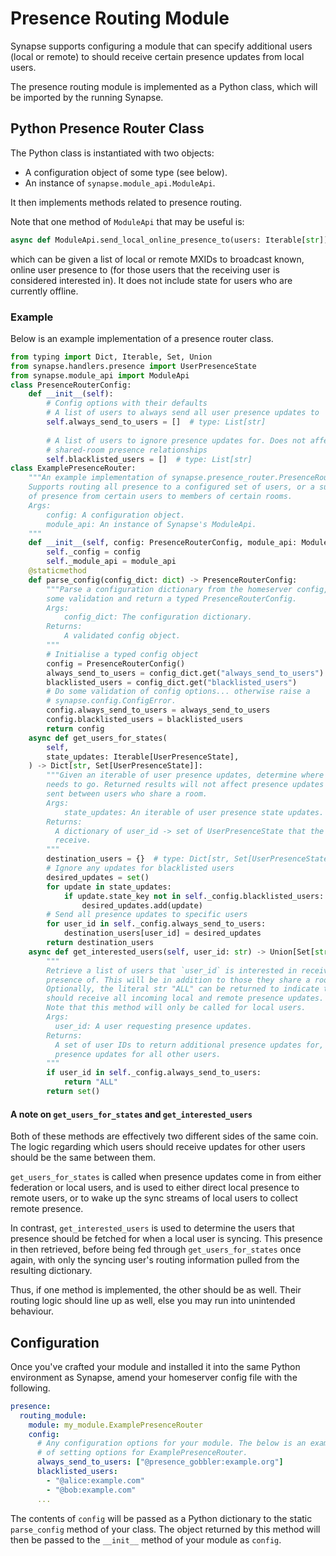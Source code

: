 # Presence Routing Module

Synapse supports configuring a module that can specify additional users
(local or remote) to should receive certain presence updates from local
users.

The presence routing module is implemented as a Python class, which will be imported by
the running Synapse.

## Python Presence Router Class

The Python class is instantiated with two objects:

* A configuration object of some type (see below).
* An instance of `synapse.module_api.ModuleApi`.

It then implements methods related to presence routing.

Note that one method of `ModuleApi` that may be useful is:

```python
async def ModuleApi.send_local_online_presence_to(users: Iterable[str]) -> None
```

which can be given a list of local or remote MXIDs to broadcast known, online user
presence to (for those users that the receiving user is considered interested in). 
It does not include state for users who are currently offline.

### Example

Below is an example implementation of a presence router class.

```python
from typing import Dict, Iterable, Set, Union
from synapse.handlers.presence import UserPresenceState
from synapse.module_api import ModuleApi
class PresenceRouterConfig:
    def __init__(self):
        # Config options with their defaults
        # A list of users to always send all user presence updates to
        self.always_send_to_users = []  # type: List[str]
        
        # A list of users to ignore presence updates for. Does not affect
        # shared-room presence relationships
        self.blacklisted_users = []  # type: List[str]
class ExamplePresenceRouter:
    """An example implementation of synapse.presence_router.PresenceRouter.
    Supports routing all presence to a configured set of users, or a subset
    of presence from certain users to members of certain rooms.
    Args:
        config: A configuration object.
        module_api: An instance of Synapse's ModuleApi.
    """
    def __init__(self, config: PresenceRouterConfig, module_api: ModuleApi):
        self._config = config
        self._module_api = module_api
    @staticmethod
    def parse_config(config_dict: dict) -> PresenceRouterConfig:
        """Parse a configuration dictionary from the homeserver config, do
        some validation and return a typed PresenceRouterConfig.
        Args:
            config_dict: The configuration dictionary.
        Returns:
            A validated config object.
        """
        # Initialise a typed config object
        config = PresenceRouterConfig()
        always_send_to_users = config_dict.get("always_send_to_users")
        blacklisted_users = config_dict.get("blacklisted_users")
        # Do some validation of config options... otherwise raise a
        # synapse.config.ConfigError.
        config.always_send_to_users = always_send_to_users
        config.blacklisted_users = blacklisted_users
        return config
    async def get_users_for_states(
        self,
        state_updates: Iterable[UserPresenceState],
    ) -> Dict[str, Set[UserPresenceState]]:
        """Given an iterable of user presence updates, determine where each one
        needs to go. Returned results will not affect presence updates that are
        sent between users who share a room.
        Args:
            state_updates: An iterable of user presence state updates.
        Returns:
          A dictionary of user_id -> set of UserPresenceState that the user should 
          receive.
        """
        destination_users = {}  # type: Dict[str, Set[UserPresenceState]
        # Ignore any updates for blacklisted users
        desired_updates = set()
        for update in state_updates:
            if update.state_key not in self._config.blacklisted_users:
                desired_updates.add(update)
        # Send all presence updates to specific users
        for user_id in self._config.always_send_to_users:
            destination_users[user_id] = desired_updates
        return destination_users
    async def get_interested_users(self, user_id: str) -> Union[Set[str], str]:
        """
        Retrieve a list of users that `user_id` is interested in receiving the
        presence of. This will be in addition to those they share a room with.
        Optionally, the literal str "ALL" can be returned to indicate that this user 
        should receive all incoming local and remote presence updates.
        Note that this method will only be called for local users.
        Args:
          user_id: A user requesting presence updates.
        Returns:
          A set of user IDs to return additional presence updates for, or "ALL" to return
          presence updates for all other users.
        """
        if user_id in self._config.always_send_to_users:
            return "ALL"
        return set()
```

#### A note on `get_users_for_states` and `get_interested_users`

Both of these methods are effectively two different sides of the same coin. The logic
regarding which users should receive updates for other users should be the same 
between them.

`get_users_for_states` is called when presence updates come in from either federation 
or local users, and is used to either direct local presence to remote users, or to
wake up the sync streams of local users to collect remote presence.

In contrast, `get_interested_users` is used to determine the users that presence should
be fetched for when a local user is syncing. This presence in then retrieved, before
being fed through `get_users_for_states` once again, with only the syncing user's
routing information pulled from the resulting dictionary.

Thus, if one method is implemented, the other should be as well. Their routing logic 
should line up as well, else you may run into unintended behaviour.

## Configuration

Once you've crafted your module and installed it into the same Python environment as
Synapse, amend your homeserver config file with the following.

```yaml
presence:
  routing_module:
    module: my_module.ExamplePresenceRouter
    config:
      # Any configuration options for your module. The below is an example.
      # of setting options for ExamplePresenceRouter.
      always_send_to_users: ["@presence_gobbler:example.org"]
      blacklisted_users:
        - "@alice:example.com"
        - "@bob:example.com"
      ...
```

The contents of `config` will be passed as a Python dictionary to the static
`parse_config` method of your class. The object returned by this method will
then be passed to the `__init__` method of your module as `config`.